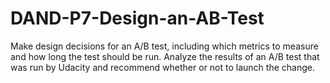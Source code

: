 # DAND-P7-Design-an-AB-Test
Make design decisions for an A/B test, including which metrics to measure and how long the test should be run. Analyze the results of an A/B test that was run by Udacity and recommend whether or not to launch the change.
